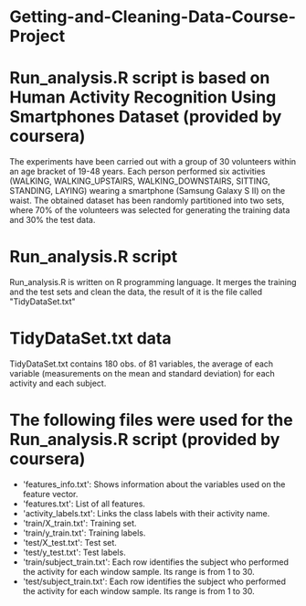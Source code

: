 # Getting-and-Cleaning-Data-Course-Project


# Run_analysis.R script is based on Human Activity Recognition Using Smartphones Dataset (provided by coursera)
The experiments have been carried out with a group of 30 volunteers within an age bracket of 19-48 years. Each person performed six activities (WALKING, WALKING_UPSTAIRS, WALKING_DOWNSTAIRS, SITTING, STANDING, LAYING) wearing a smartphone (Samsung Galaxy S II) on the waist. The obtained dataset has been randomly partitioned into two sets, where 70% of the volunteers was selected for generating the training data and 30% the test data. 


# Run_analysis.R script

Run_analysis.R is written on R programming language. It merges the training and the test sets and clean the data, the result of it is the file called "TidyDataSet.txt"


# TidyDataSet.txt data

TidyDataSet.txt contains 180 obs. of  81 variables, the average of each variable (measurements on the mean and standard deviation) for each activity and each subject.


# The following files were used for the Run_analysis.R script (provided by coursera)
- 'features_info.txt': Shows information about the variables used on the feature vector.
- 'features.txt': List of all features.
- 'activity_labels.txt': Links the class labels with their activity name.
- 'train/X_train.txt': Training set.
- 'train/y_train.txt': Training labels.
- 'test/X_test.txt': Test set.
- 'test/y_test.txt': Test labels.
- 'train/subject_train.txt': Each row identifies the subject who performed the activity for each window sample. Its range is from 1 to 30. 
- 'test/subject_train.txt': Each row identifies the subject who performed the activity for each window sample. Its range is from 1 to 30. 
